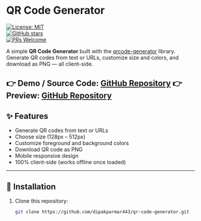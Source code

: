 # QR Code Generator

[![License: MIT](https://img.shields.io/badge/License-MIT-green.svg)](LICENSE)  
[![GitHub stars](https://img.shields.io/github/stars/your-username/qr-code-generator?style=social)](https://github.com/dipakparmar443/qr-code-generator/stargazers)  
[![PRs Welcome](https://img.shields.io/badge/PRs-welcome-blue.svg)](https://github.com/dipakparmar443/qr-code-generator/pulls)  

A simple **QR Code Generator** built with the [qrcode-generator](https://www.npmjs.com/package/qrcode-generator) library.  
Generate QR codes from text or URLs, customize size and colors, and download as PNG — all client-side.

👉 **Demo / Source Code:** [GitHub Repository]([https://github.com/dipakparmar443/qr-code-generator](https://github.com/dipakparmar443/qr-code-generator))  
👉 **Preview:** [GitHub Repository]([[https://dipakparmar443.github.io/qr-code-generator](https://dipakparmar443.github.io/qr-code-generator/)](https://github.com/dipakparmar443/qr-code-generator))  
---

## ✨ Features
- Generate QR codes from text or URLs  
- Choose size (128px – 512px)  
- Customize foreground and background colors  
- Download QR code as PNG  
- Mobile responsive design  
- 100% client-side (works offline once loaded)  

---

## 🚀 Installation
1. Clone this repository:
   ```bash
   git clone https://github.com/dipakparmar443/qr-code-generator.git
